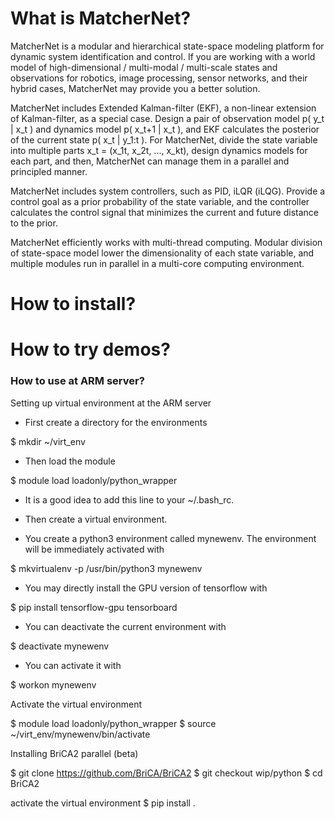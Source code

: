 # What is MatcherNet?

MatcherNet is a modular and hierarchical state-space modeling platform for dynamic system identification and control. If you are working with a world model of high-dimensional / multi-modal / multi-scale states and observations for robotics, image processing, sensor networks, and their hybrid cases, MatcherNet may provide you a better solution.

MatcherNet includes Extended Kalman-filter (EKF), a non-linear extension of Kalman-filter, as a special case. Design a pair of observation model p( y_t | x_t ) and dynamics model p( x_t+1 | x_t ), and EKF calculates the posterior of the current state p( x_t | y_1:t ). For MatcherNet, divide the state variable into multiple parts x_t = (x_1t, x_2t, ..., x_kt), design dynamics models for each part, and then, MatcherNet can manage them in a parallel and principled manner.

MatcherNet includes system controllers, such as PID, iLQR (iLQG). Provide a control goal as a prior probability of the state variable, and the controller calculates the control signal that minimizes the current and future distance to the prior. 

MatcherNet efficiently works with multi-thread computing. Modular division of state-space model lower the dimensionality of each state variable, and multiple modules run in parallel in a multi-core computing environment. 


# How to install?


# How to try demos?




### How to use at ARM server?
Setting up virtual environment at the ARM server

- First create a directory for the environments

$ mkdir ~/virt_env

- Then load the module

$ module load loadonly/python_wrapper

- It is a good idea to add this line to your ~/.bash_rc.

- Then create a virtual environment. 
- You create a python3 environment called mynewenv. The environment will be immediately activated with

$ mkvirtualenv -p /usr/bin/python3 mynewenv

- You may directly install the GPU version of tensorflow with

$ pip install tensorflow-gpu tensorboard

- You can deactivate the current environment with

$ deactivate mynewenv

- You can activate it with

$ workon mynewenv


Activate the virtual environment

$ module load loadonly/python_wrapper
$ source ~/virt_env/mynewenv/bin/activate

Installing BriCA2 parallel (beta)

$ git clone https://github.com/BriCA/BriCA2
$ git checkout wip/python
$ cd BriCA2

activate the virtual environment
$ pip install .
